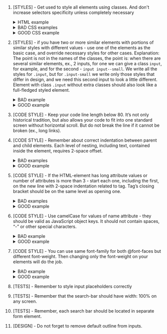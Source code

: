 1. [STYLES] - Get used to style all elements using classes. And don't increase selectors specificity unless completely
necessary
       <details>
         <summary>HTML example</summary>
           ![css-classes-html-example-1](https://mate-academy.github.io/fe-program/css/checklists/css-classes/example-html-1.png)
       </details>
       <details>
         <summary>BAD CSS examples</summary>
           ![css-classes-bad-example-1](https://mate-academy.github.io/fe-program/css/checklists/css-classes/example-bad-1.png)
           ![css-classes-bad-example-2](https://mate-academy.github.io/fe-program/css/checklists/css-classes/example-bad-2.png)
           ![css-classes-bad-example-3](https://mate-academy.github.io/fe-program/css/checklists/css-classes/example-bad-3.png)
       </details>
       <details>
         <summary>GOOD CSS example</summary>
           ![css-classes-good-example-1](https://mate-academy.github.io/fe-program/css/checklists/css-classes/example-good-1.png)
       </details>


2. [STYLES] - if you have two or more similar elements with portions of similar styles with different values - use one
of the elements as the basic case, and override necessary styles for other cases.
Explanation: The point is not in the names of the classes, the point is: when there are several similar elements, ex., 2 inputs, for one we can give a class `input`, for example, and for the second - `input input--small`. We write all the styles for `.input`, but for `.input-small` we write only those styles that differ in design, and we need this second input to look a little different.
Element with class `.input` without extra classes should also look like a full-fledged styled element.
       <details>
         <summary>BAD example</summary>
           ![css-variations-bad-example-html-1](https://mate-academy.github.io/fe-program/css/checklists/css-variations/example-bad-html-1.png)
           ![css-variations-bad-example-css-1](https://mate-academy.github.io/fe-program/css/checklists/css-variations/example-bad-css-1.png)
       </details>
       <details>
         <summary>GOOD example</summary>
           ![css-variations-good-example-html-1](https://mate-academy.github.io/fe-program/css/checklists/css-variations/example-good-html-1.png)
           ![css-variations-good-example-css-1](https://mate-academy.github.io/fe-program/css/checklists/css-variations/example-good-css-1.png)
       </details>


3. [CODE STYLE] - Keep your code line length below 80. It’s not only historical
tradition, but also allows your code to fit into one standard screen without
horizontal scroll. But do not break the line if it cannot be broken (ex., long links).


4. [CODE STYLE] - Remember about correct indentation between parent and child
      elements. Each level of nesting, including text, contained inside the element,
      requires 2-space offset.
          <details>
            <summary>BAD examples</summary>
              ![html-indentations-bad-example-1](https://mate-academy.github.io/fe-program/css/checklists/html-indentations/example-bad-1.png)
          </details>
          <details>
          <summary>GOOD example</summary>
              ![html-indentations-good-example-1](https://mate-academy.github.io/fe-program/css/checklists/html-indentations/example-good-1.png)
          </details>


5. [CODE STYLE] - If the HTML-element has long attribute values or number of
   attributes is more than 3 - start each one, including the first, on the new
   line with 2-space indentation related to tag. Tag’s closing bracket should be
   on the same level as opening one.
       <details>
         <summary>BAD examples</summary>
           ![html-attributes-bad-example-1](https://mate-academy.github.io/fe-program/css/checklists/html-attributes/example-bad-1.png)
           ![html-attributes-bad-example-2](https://mate-academy.github.io/fe-program/css/checklists/html-attributes/example-bad-2.png)
           ![html-attributes-bad-example-3](https://mate-academy.github.io/fe-program/css/checklists/html-attributes/example-bad-3.png)
           ![html-attributes-bad-example-4](https://mate-academy.github.io/fe-program/css/checklists/html-attributes/example-bad-4.png)
       </details>
       <details>
         <summary>GOOD example</summary>
           ![html-attributes-good-example-1](https://mate-academy.github.io/fe-program/css/checklists/html-attributes/example-good-1.png)
       </details>


6. [CODE STYLE] - Use camelCase for values of name attribute - they should be
   valid as JavaScript object keys. It should not contain spaces, “-” or other
   special characters.
       <details>
         <summary>BAD example</summary>
           ![html-name-attribute-bad-example-1](https://mate-academy.github.io/fe-program/css/checklists/html-name-attribute/example-bad-1.png)
       </details>
       <details>
         <summary>GOOD example</summary>
           ![html-name-attribute-good-example-1](https://mate-academy.github.io/fe-program/css/checklists/html-name-attribute/example-good-1.png)
       </details>

7. [CODE STYLE] - You can use same font-family for both @font-faces but 
different font-weight. Then changing only the font-weight on your elements will do the job.
        <details>
          <summary>BAD example</summary>
             <img width="310" alt="image" src="https://user-images.githubusercontent.com/90685701/166898320-9a7dc250-ec4f-4b86-aa4a-5ca8eec5ede2.png">
        </details>
        <details>
          <summary>GOOD example</summary>
            <img width="375" alt="image" src="https://user-images.githubusercontent.com/90685701/166899860-0738debe-3a64-42ff-bb3b-b0dd64b1a45b.png">
        </details>

8. [TESTS] - Remember to style input placeholders correctly


9. [TESTS] - Remember that the search-bar should have width: 100% on any screen.


10. [TESTS] - Remember, each search bar should be located in separate
form element.

11. [DESIGN] - Do not forget to remove default outline from inputs.
